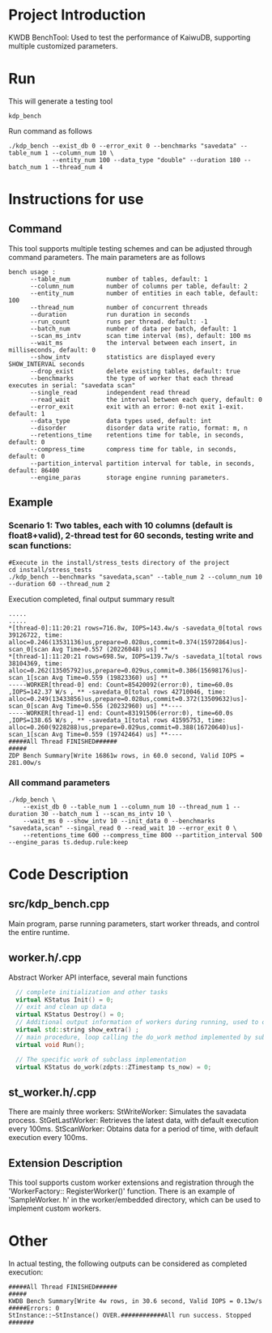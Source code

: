 # Project Introduction
KWDB BenchTool: Used to test the performance of KaiwuDB, supporting multiple customized parameters.

# Run
This will generate a testing tool
```shell script
kdp_bench
```
Run command as follows

```shell script
./kdp_bench --exist_db 0 --error_exit 0 --benchmarks "savedata" --table_num 1 --column_num 10 \
            --entity_num 100 --data_type "double" --duration 180 --batch_num 1 --thread_num 4
```

# Instructions for use
## Command
This tool supports multiple testing schemes and can be adjusted through command parameters. 
The main parameters are as follows
```shell script
bench usage : 
      --table_num          number of tables, default: 1
      --column_num         number of columns per table, default: 2
      --entity_num         number of entities in each table, default: 100
      --thread_num         number of concurrent threads
      --duration           run duration in seconds
      --run_count          runs per thread. default: -1
      --batch_num          number of data per batch, default: 1
      --scan_ms_intv       scan time interval (ms), default: 100 ms
      --wait_ms            the interval between each insert, in milliseconds, default: 0
      --show_intv          statistics are displayed every SHOW_INTERVAL seconds
      --drop_exist         delete existing tables, default: true
      --benchmarks         the type of worker that each thread executes in serial: "savedata scan"
      --single_read        independent read thread
      --read_wait          the interval between each query, default: 0
      --error_exit         exit with an error: 0-not exit 1-exit. default: 1
      --data_type          data types used, default: int
      --disorder           disorder data write ratio, format: m, n
      --retentions_time    retentions time for table, in seconds, default: 0
      --compress_time      compress time for table, in seconds, default: 0
      --partition_interval partition interval for table, in seconds, default: 86400
      --engine_paras       storage engine running parameters.
```
## Example
### Scenario 1: Two tables, each with 10 columns (default is float8+valid), 2-thread test for 60 seconds, testing write and scan functions:
```shell script
#Execute in the install/stress_tests directory of the project
cd install/stress_tests
./kdp_bench --benchmarks "savedata,scan" --table_num 2 --column_num 10 --duration 60 --thread_num 2
```
Execution completed, final output summary result
```shell script
.....
.....
*[thread-0]:11:20:21 rows=716.8w, IOPS=143.4w/s -savedata_0[total rows 39126722, time: alloc=0.246(13531136)us,prepare=0.028us,commit=0.374(15972864)us]-scan_0[scan Avg Time=0.557 (20226048) us] **
*[thread-1]:11:20:21 rows=698.5w, IOPS=139.7w/s -savedata_1[total rows 38104369, time: alloc=0.262(13505792)us,prepare=0.029us,commit=0.386(15698176)us]-scan_1[scan Avg Time=0.559 (19823360) us] **
-----WORKER[thread-0] end: Count=85420092(error:0), time=60.0s ,IOPS=142.37 W/s , ** -savedata_0[total rows 42710046, time: alloc=0.249(13433856)us,prepare=0.028us,commit=0.372(13509632)us]-scan_0[scan Avg Time=0.556 (20232960) us] **---- 
-----WORKER[thread-1] end: Count=83191506(error:0), time=60.0s ,IOPS=138.65 W/s , ** -savedata_1[total rows 41595753, time: alloc=0.260(9228288)us,prepare=0.029us,commit=0.388(16720640)us]-scan_1[scan Avg Time=0.559 (19742464) us] **---- 
#####All Thread FINISHED######
#####
ZDP Bench Summary[Write 16861w rows, in 60.0 second, Valid IOPS = 281.00w/s

```

### All command parameters
```shell script
./kdp_bench \
    --exist_db 0 --table_num 1 --column_num 10 --thread_num 1 --duration 30 --batch_num 1 --scan_ms_intv 10 \
    --wait_ms 0 --show_intv 10 --init_data 0 --benchmarks "savedata,scan" --singal_read 0 --read_wait 10 --error_exit 0 \
    --retentions_time 600 --compress_time 800 --partition_interval 500 --engine_paras ts.dedup.rule:keep
```

# Code Description
## src/kdp_bench.cpp
Main program, parse running parameters, start worker threads, and control the entire runtime.
## worker.h/.cpp
Abstract Worker API interface, several main functions
```c++
  // complete initialization and other tasks
  virtual KStatus Init() = 0;
  // exit and clean up data
  virtual KStatus Destroy() = 0;
  // Additional output information of workers during running, used to observe the status of workers
  virtual std::string show_extra() ;
  // main procedure, loop calling the do_work method implemented by subclasses
  virtual void Run();

  // The specific work of subclass implementation
  virtual KStatus do_work(zdpts::ZTimestamp ts_now) = 0;
```
## st_worker.h/.cpp
There are mainly three workers:
StWriteWorker: Simulates the savadata process.
StGetLastWorker: Retrieves the latest data, with default execution every 100ms.
StScanWorker: Obtains data for a period of time, with default execution every 100ms.

## Extension Description
This tool supports custom worker extensions and registration through the 'WorkerFactory:: RegisterWorker()' function.
There is an example of 'SampleWorker. h' in the worker/embedded directory, which can be used to implement custom workers.


# Other
In actual testing, the following outputs can be considered as completed execution:
```shell script
#####All Thread FINISHED######
#####
KWDB Bench Summary[Write 4w rows, in 30.6 second, Valid IOPS = 0.13w/s
#####Errors: 0 
StInstance::~StInstance() OVER.############All run success. Stopped #######


```
